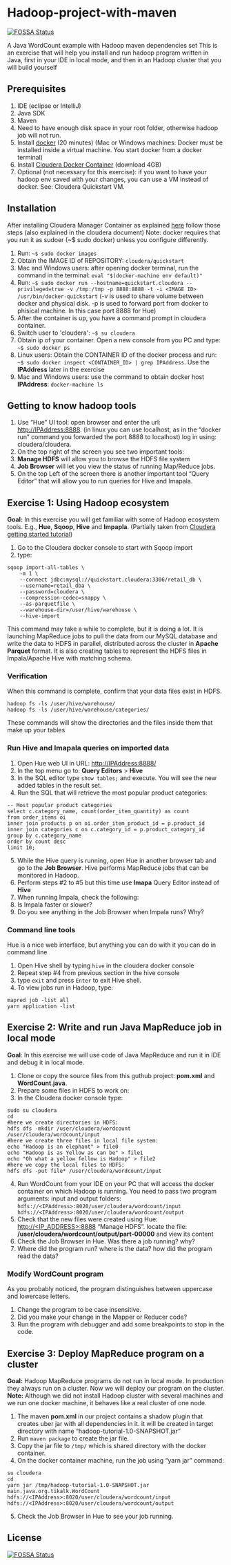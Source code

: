 # Hadoop-project-with-maven
[![FOSSA Status](https://app.fossa.io/api/projects/git%2Bgithub.com%2Fbhankrisgm%2FHadoop-project-with-maven.svg?type=shield)](https://app.fossa.io/projects/git%2Bgithub.com%2Fbhankrisgm%2FHadoop-project-with-maven?ref=badge_shield)

A Java WordCount example with Hadoop maven dependencies set
This is an exercise that will help you install and run hadoop program written in Java, first in your IDE in local mode, and then in an Hadoop cluster that you will build yourself

## Prerequisites
1. IDE (eclipse or IntelliJ)
2. Java SDK
3. Maven
4. Need to have enough disk space in your root folder, otherwise hadoop job will not run.
5. Install [docker](https://docs.docker.com/engine/installation/) (20 minutes)
(Mac or Windows machines: Docker must be installed inside a virtual machine. You start docker from a docker terminal)
6. Install [Cloudera Docker Container](http://www.cloudera.com/content/www/en-us/documentation/enterprise/latest/topics/quickstart_docker_container.html) (download 4GB)
7. Optional (not necessary for this exercise): if you want to have your hadoop env saved with your changes, you can use a VM instead of docker. See: Cloudera Quickstart VM.

## Installation
After installing Cloudera Manager Container as explained [here](http://www.cloudera.com/content/www/en-us/documentation/enterprise/latest/topics/quickstart_docker_container.html) follow those steps (also explained in the cloudera document)
Note: docker requires that you run it as sudoer (~$ sudo docker) unless you configure differently.

1. Run: `~$ sudo docker images`
2. Obtain the IMAGE ID of REPOSITORY: `cloudera/quickstart`
3. Mac and Windows users: after opening docker terminal, run the command in the terminal: `eval "$(docker-machine env default)"`
4. Run: `~$ sudo docker run --hostname=quickstart.cloudera --privileged=true -v /tmp:/tmp -p 8888:8888 -t -i <IMAGE ID> /usr/bin/docker-quickstart`
(-v is used to share volume between docker and physical disk. -p is used to forward port from docker to phisical machine. In this case port 8888 for Hue)
5. After the container is up, you have a command prompt in cloudera container.
6. Switch user to 'cloudera': `~$ su cloudera`
7. Obtain ip of your container. Open a new console from you PC and type: `~$ sudo docker ps`
8. Linux users: Obtain the CONTAINER ID of the docker process and run: `~$ sudo docker inspect <CONTAINER_ID> | grep IPAddress`. Use the **IPAddress** later in the exercise
9. Mac and Windows users: use the command to obtain docker host **IPAddress**: `docker-machine ls`
 
## Getting to know hadoop tools

1. Use “Hue” UI tool: open browser and enter the url: [http://IPAddress:8888](). (in linux you can use localhost, as in the “docker run” command you forwarded the port 8888 to localhost) log in using: cloudera/cloudera.
2. On the top right of the screen you see two important tools: 
  1. **Manage HDFS** will allow you to browse the HDFS file system
  2. **Job Browser** will let you view the status of running Map/Reduce jobs.
3. On the top Left of the screen there is another important tool “Query Editor” that will allow you to run queries for Hive and Imapala.
 
## Exercise 1: Using Hadoop ecosystem
**Goal:** In this exercise you will get familiar with some of Hadoop ecosystem tools. E.g., **Hue**, **Sqoop**, **Hive** and **Impapla**.
(Partially taken from [Cloudera getting started tutorial](http://www.cloudera.com/developers/get-started-with-hadoop-tutorial.html))

1. Go to the Cloudera docker console to start with Sqoop import
2. type:
```
sqoop import-all-tables \
    -m 1 \
    --connect jdbc:mysql://quickstart.cloudera:3306/retail_db \
    --username=retail_dba \
    --password=cloudera \
    --compression-codec=snappy \
    --as-parquetfile \
    --warehouse-dir=/user/hive/warehouse \
    --hive-import
```
This command may take a while to complete, but it is doing a lot. It is launching MapReduce jobs to pull the data from our MySQL database and write the data to HDFS in parallel, distributed across the cluster in **Apache Parquet** format. 
It is also creating tables to represent the HDFS files in Impala/Apache Hive with matching schema.

### Verification
When this command is complete, confirm that your data files exist in HDFS.
```
hadoop fs -ls /user/hive/warehouse/
hadoop fs -ls /user/hive/warehouse/categories/
```
These commands will show the directories and the files inside them that make up your tables

### Run Hive and Imapala queries on imported data
1. Open Hue web UI in URL: [http://IPAddress:8888/]()
2. In the top menu go to: **Query Editors** > **Hive**
3. In the SQL editor type `show tables;` and execute. You will see the new added tables in the result set.
4. Run the SQL that will retrieve the most popular product categories:
```
-- Most popular product categories
select c.category_name, count(order_item_quantity) as count
from order_items oi
inner join products p on oi.order_item_product_id = p.product_id
inner join categories c on c.category_id = p.product_category_id
group by c.category_name
order by count desc
limit 10;
```
5. While the Hive query is running, open Hue in another browser tab and go to the **Job Browser**. Hive performs MapReduce jobs that can be monitored in Hadoop.
6. Perform steps #2 to #5 but this time use **Imapa** Query Editor instead of **Hive**
7. When running Impala, check the following:
 1. Is Impala faster or slower?
 2. Do you see anything in the Job Browser when Impala runs? Why?

### Command line tools
Hue is a nice web interface, but anything you can do with it you can do in command line

1. Open Hive shell by typing `hive` in the cloudera docker console
2. Repeat step #4 from previous section in the hive console
3. type `exit` and press `Enter` to exit Hive shell.
4. To view jobs run in Hadoop, type:

```
mapred job -list all 
yarn application -list
```
## Exercise 2: Write and run Java MapReduce job in local mode
**Goal**: In this exercise we will use code of Java MapReduce and run it in IDE and debug it in local mode.

1. Clone or copy the source files from this guthub project: **pom.xml** and **WordCount.java**.
2. Prepare some files in HDFS to work on:
3. In the Cloudera docker console type:

 ```
 sudo su cloudera
 cd
 #here we create directories in HDFS:
 hdfs dfs -mkdir /user/cloudera/wordcount /user/cloudera/wordcount/input
 #here we create three files in local file system:
 echo "Hadoop is an elephant" > file0
 echo "Hadoop is as Yellow as can be" > file1
 echo "Oh what a yellow fellow is Hadoop" > file2
 #here we copy the local files to HDFS:
 hdfs dfs -put file* /user/cloudera/wordcount/input
 ```
4. Run WordCount from your IDE on your PC that will access the docker container on which Hadoop is running. You need to pass two program arguments: input and output folders: `hdfs://<IPAddress>:8020/user/cloudera/wordcount/input hdfs://<IPAddress>:8020/user/cloudera/wordcount/output`
5. Check that the new files were created using Hue:  [http://<IP_ADDRESS>:8888]() “Manage HDFS”. locate the file: __/user/cloudera/wordcount/output/part-00000__ and view its content
6. Check the Job Browser in Hue. Was there a job running? why?
7. Where did the program run? where is the data? how did the program read the data?

### Modify WordCount program
As you probably noticed, the program distinguishes between uppercase and lowercase letters.

1. Change the program to be case insensitive.
2. Did you make your change in the Mapper or Reducer code?
3. Run the program with debugger and add some breakpoints to stop in the code.
 
## Exercise 3: Deploy MapReduce program on a cluster
**Goal:** Hadoop MapReduce programs do not run in local mode. In production they always run on a cluster. Now we will deploy our program on the cluster.
**Note:** Although we did not install Hadoop cluster with several machines and we run one docker machine, it behaves like a real cluster of one node.

1. The maven **pom.xml** in our project contains a shadow plugin that creates uber jar with all dependencies in it. it will be created in target directory with name “hadoop-tutorial-1.0-SNAPSHOT.jar” 
2. Run `maven package` to create the jar file.
3. Copy the jar file to `/tmp/` which is shared directory with the docker container. 
4. On the docker container machine, run the job using “yarn jar” command:

 ```
 su cloudera
 cd
 yarn jar /tmp/hadoop-tutorial-1.0-SNAPSHOT.jar main.java.org.tikalk.WordCount hdfs://<IPAddress>:8020/user/cloudera/wordcount/input hdfs://<IPAddress>:8020/user/cloudera/wordcount/output
 ```
5. Check the Job Browser in Hue to see your job running.


## License
[![FOSSA Status](https://app.fossa.io/api/projects/git%2Bgithub.com%2Fbhankrisgm%2FHadoop-project-with-maven.svg?type=large)](https://app.fossa.io/projects/git%2Bgithub.com%2Fbhankrisgm%2FHadoop-project-with-maven?ref=badge_large)
